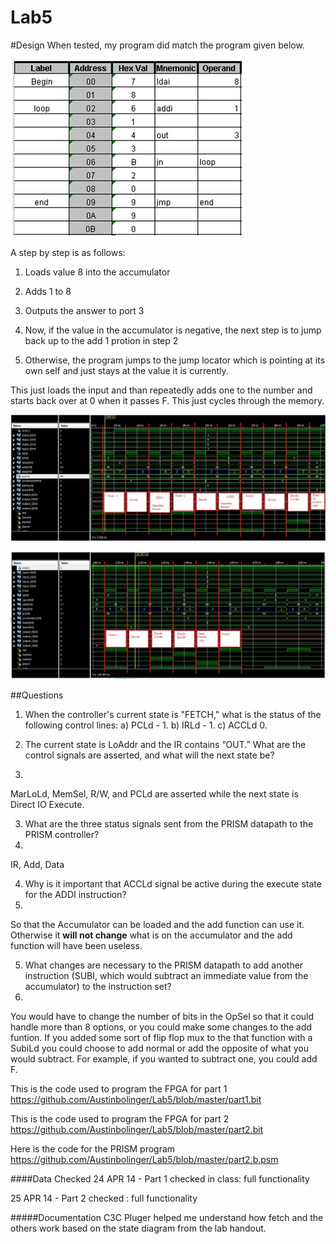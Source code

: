 Lab5
==============

#Design
When tested, my program did match the program given below.

![Program 1](https://github.com/Austinbolinger/Lab5/blob/master/program1.JPG?raw=true "Program 1")

A step by step is as follows:

1) Loads value 8 into the accumulator

2) Adds 1 to 8

3) Outputs the answer to port 3

4) Now, if the value in the accumulator is negative, the next step is to jump back up to the add 1 protion in step 2

5) Otherwise, the program jumps to the jump locator which is pointing at its own self and just stays at the value it is currently.

This just loads the input and than repeatedly adds one to the number and starts back over at 0 when it passes F. This just cycles through the memory.

![instructions from 000-100ns](https://github.com/Austinbolinger/Lab5/blob/master/instructions0-100ns.JPG?raw=true "instructions from 000-100ns")

![instructions from 100-200ns](https://github.com/Austinbolinger/Lab5/blob/master/instructions100-200ns.JPG?raw=true "instructions from 100-200ns")


##Questions
1. When the controller's current state is "FETCH," what is the status of the following control lines: a) PCLd - 1. b) IRLd - 1. c) ACCLd 0.

2. The current state is LoAddr and the IR contains “OUT.”  What are the control signals are asserted, and what will the next state be?
3. 
MarLoLd, MemSel, R/W, and PCLd are asserted while the next state is Direct IO Execute.

3. What are the three status signals sent from the PRISM datapath to the PRISM controller?
4. 
IR, Add, Data

4. Why is it important that ACCLd signal be active during the execute state for the ADDI instruction?
5. 
So that the Accumulator can be loaded and the add function can use it. Otherwise it **will not change**
what is on the accumulator and the add function will have been useless. 

5. What changes are necessary to the PRISM datapath to add another instruction (SUBI, which would subtract an immediate value from the accumulator) to the instruction set?
6. 
You would have to change the number of bits in the OpSel so that it could handle more than 8 options, or you could make some changes to the add funtion. If you added some sort of flip flop mux to the that function with a SubiLd you could choose to add normal or add the opposite of what you would subtract. For example, if you wanted to subtract one, you could add F. 

This is the code used to program the FPGA for part 1
https://github.com/Austinbolinger/Lab5/blob/master/part1.bit

This is the code used to program the FPGA for part 2
https://github.com/Austinbolinger/Lab5/blob/master/part2.bit

Here is the code for the PRISM program
https://github.com/Austinbolinger/Lab5/blob/master/part2.b.psm

####Data Checked
24 APR 14 - Part 1 checked in class: full functionality

25 APR 14 - Part 2 checked : full functionality

#####Documentation
C3C Pluger helped me understand how fetch and the others work based on the state diagram from the lab handout.
